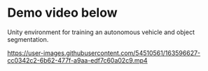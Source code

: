 # Demo video below
Unity environment for training an autonomous vehicle and object segmentation.


https://user-images.githubusercontent.com/54510561/163596627-cc0342c2-6b62-477f-a9aa-edf7c60a02c9.mp4

